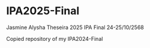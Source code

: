 # IPA2025-Final
Jasmine Alysha Theseira 2025 IPA Final 24-25/10/2568

Copied repository of my IPA2024-Final